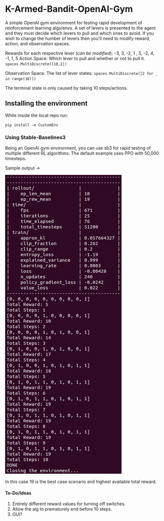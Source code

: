 # K-Armed-Bandit-OpenAI-Gym
A simple OpenAI gym environment for testing rapid development of reinforcement learning algs/envs. A set of levers is presented to the agent and they must decide which levers to pull and which ones to avoid. If you wish to change the number of levers then you'll need to modify reward, action, and observation spaces.

Rewards for each respective lever (*can be modified*): -3, 3, -2, 1 , 5, -2, 4, -1, 1, 5
Action Space: Which lever to pull and whether or not to pull it. ```spaces.MultiDiscrete([10,2])```

Observation Space: The list of lever states: ```spaces.MultiDiscrete([2 for _ in range(10)])```

The terminal state is only caused by taking 10 steps/actions.

## Installing the environment
While inside the local repo run:
```
pip install -e CustomEnv
```

### Using Stable-Baselines3
Being an OpenAI gym environment, you can use sb3 for rapid testing of multiple different RL algorithms. The default example uses PPO with 50,000 timesteps.

Sample output ->

![sample output](/assets/sample.png)


In this case 19 is the best case scenario and highest available total reward.

#### To-Do/Ideas
1. Entirely different reward values for turning off switches. 
2. Allow the alg to prematurely end before 10 steps.
3. GUI?
